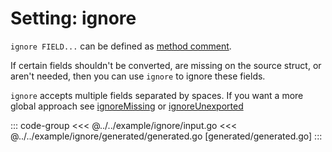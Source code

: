 # Setting: ignore

`ignore FIELD...` can be defined as [method comment](./define-settings.md#method).

If certain fields shouldn't be converted, are missing on the source struct, or
aren't needed, then you can use `ignore` to ignore these fields.

`ignore` accepts multiple fields separated by spaces. If you want a more global
approach see [ignoreMissing](./ignoreMissing.md) or
[ignoreUnexported](./ignoreUnexported.md)

::: code-group
<<< @../../example/ignore/input.go
<<< @../../example/ignore/generated/generated.go [generated/generated.go]
:::
